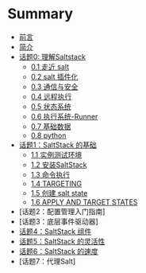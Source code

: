 # Summary
* [前言](README.md)
* [简介](./src/introduction.md)
* [话题0: 理解Saltstack](./src/topic-00.md)
    * [0.1 走近 salt](./src/topic-00.md#走近-salt)
    * [0.2 salt 插件化](./src/topic-00.md#插件式)
    * [0.3 通信与安全](./src/topic-00.md#通信与安全)
    * [0.4 远程执行](./src/topic-00.md#远程执行)
    * [0.5 状态系统](./src/topic-00.md#状态系统)
    * [0.6 执行系统-Runner ](./src/topic-00.md#执行系统-Runner)
    * [0.7 基础数据](./src/topic-00.md#基础数据)
    * [0.8 python](./src/topic-00.md#python)
* [话题1：SaltStack 的基础](./src/topic-01.md)
    * [1.1 实例测试环境](./src/topic-01.md#实例测试环境)
    * [1.2 安装SaltStack](./src/topic-01.md#安装SaltStack)
    * [1.3 命令执行](./src/topic-01.md#命令执行)
    * [1.4 TARGETING](./src/topic-01.md#TARGETING)
    * [1.5 创建 salt state](./src/topic-01.md#创建-salt-state)
    * [1.6 APPLY AND TARGET STATES](./src/topic-01.md#APPLY-AND-TARGET-STATES)
* [话题2：配置管理入门指南]
* [话题3：底层事件驱动器]
* [话题4：SaltStack 组件](./src/topic-04.md)
* [话题5：SaltStack 的灵活性](./src/topic-05.md)
* [话题6：SaltStack 的速度](./src/topic-06.md)
* [话题7：代理Salt]